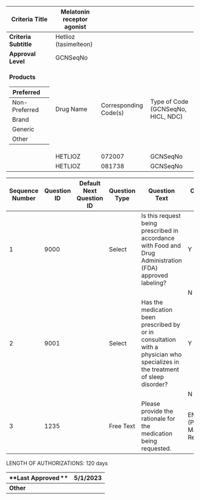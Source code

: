 <table>
<thead>
<tr class="header">
<th><strong>Criteria Title</strong></th>
<th>Melatonin receptor agonist</th>
<th></th>
<th></th>
</tr>
</thead>
<tbody>
<tr class="odd">
<td><strong>Criteria Subtitle</strong></td>
<td>Hetlioz (tasimelteon)</td>
<td></td>
<td></td>
</tr>
<tr class="even">
<td><strong>Approval Level</strong></td>
<td>GCNSeqNo</td>
<td></td>
<td></td>
</tr>
<tr class="odd">
<td><p><strong>Products</strong></p>
<table>
<thead>
<tr class="header">
<th>Preferred</th>
<th></th>
</tr>
</thead>
<tbody>
<tr class="odd">
<td>Non-Preferred</td>
<td></td>
</tr>
<tr class="even">
<td>Brand</td>
<td></td>
</tr>
<tr class="odd">
<td>Generic</td>
<td></td>
</tr>
<tr class="even">
<td>Other</td>
<td></td>
</tr>
</tbody>
</table></td>
<td>Drug Name</td>
<td>Corresponding Code(s)</td>
<td>Type of Code (GCNSeqNo, HICL, NDC)</td>
</tr>
<tr class="even">
<td></td>
<td>HETLIOZ</td>
<td>072007</td>
<td>GCNSeqNo</td>
</tr>
<tr class="odd">
<td></td>
<td>HETLIOZ</td>
<td>081738</td>
<td>GCNSeqNo</td>
</tr>
</tbody>
</table>

| **Sequence Number** | **Question ID** | **Default Next Question ID** | **Question Type** | **Question Text**                                                                                                             | **Choice Text**             | **Next Question ID**     |
| ------------------- | --------------- | ---------------------------- | ----------------- | ----------------------------------------------------------------------------------------------------------------------------- | --------------------------- | ------------------------ |
| 1                   | 9000            |                              | Select            | Is this request being prescribed in accordance with Food and Drug Administration (FDA) approved labeling?                     | Y                           | 9001                     |
|                     |                 |                              |                   |                                                                                                                               | N                           | 1235                     |
| 2                   | 9001            |                              | Select            | Has the medication been prescribed by or in consultation with a physician who specializes in the treatment of sleep disorder? | Y                           | END (Approve x 120 days) |
|                     |                 |                              |                   |                                                                                                                               | N                           | 1235                     |
| 3                   | 1235            |                              | Free Text         | Please provide the rationale for the medication being requested.                                                              | END (Pending Manual Review) |                          |

LENGTH OF AUTHORIZATIONS: 120 days

| **Last Approved ** | 5/1/2023 |
| ------------------ | -------- |
| **Other**          |          |
